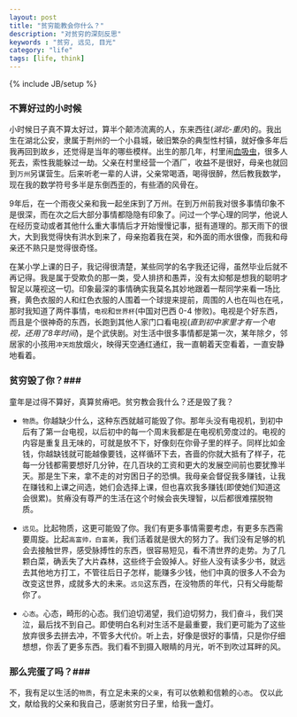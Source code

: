 ```yaml
---
layout: post
title: "贫穷能教会你什么？"
description: "对贫穷的深刻反思"
keywords : "贫穷, 远见, 目光"
category: "life"
tags: [life, think]
---
```

{% include JB/setup %}

### 不算好过的小时候 ###

小时候日子真不算太好过，算半个颠沛流离的人，东来西往(*湖北-重庆*)的。我出生在湖北公安，隶属于荆州的一个小县城，破旧繁杂的典型性村镇，就好像多年后我再回到故乡，还觉得是当年的哪些模样。出生的那几年，村里闹[血吸虫](http://www.baidu.com)，很多人死去，索性我能躲过一劫。父亲在村里经营一个酒厂，收益不是很好，母亲也就回到`万州`另谋营生。后来听老一辈的人讲，父亲常喝酒，喝得很醉，然后教我数学，现在我的数学符号多半是东倒西歪的，有些酒的风骨在。

9年后，在一个雨夜父亲和我一起坐床到了万州。在到万州前我对很多事情印象不是很深，而在次之后大部分事情都隐隐有印象了。问过一个学心理的同学，他说人在经历变动或者其他什么重大事情后才开始慢慢记事，挺有道理的。那天雨下的很大，大到我觉得快有洪水到来了，母亲抱着我在哭，和外面的雨水很像，而我和母亲还不熟只是觉得很奇怪。

在某小学上课的日子，我记得很清楚，某些同学的名字我还记得，虽然毕业后就不再记得。我是属于受欺负的那一类，受人排挤和愚弄，没有太抑郁是想我的聪明才智足以蔑视这一切。印象最深的事情确实我莫名其妙地跟着一帮同学来看一场比赛，黄色衣服的人和红色衣服的人围着一个球提来提前，周围的人也在叫也在吼，那时我知道了两件事情，`电视`和`世界杯`(中国对巴西 0-4 惨败)。电视是个好东西，而且是个很神奇的东西，长跑到其他人家门口看电视(*直到初中家里才有一个电视，还用了8年时间*)，是个武侠剧。对生活中很多事情都是第一次，某年除夕，邻居家的小孩用`冲天炮`放烟火，映得天空通红通红，我一直朝着天空看着，一直安静地看着。

### 贫穷毁了你？###

童年是过得不算好，真算贫瘠吧。贫穷教会我什么？还是毁了我？

- `物质`。你越缺少什么，这种东西就越可能毁了你。那年头没有电视机，到初中后有了第一台电视，以后初中的每一个周末我都是在电视机旁度过的。电视的内容是重复且无味的，可就是放不下，好像刻在你骨子里的样子。同样比如金钱，你越缺钱就可能越像要钱，这样循环下去，吝啬的你就大抵有了样子，花每一分钱都需要想好几分钟，在几百块的工资和更大的发展空间前也要犹豫半天。那是生下来，拿不走的对穷困日子的恐惧。我母亲会督促我多赚钱，让我在赚钱和上课之间选，她们会选择上课，但也喜欢我多赚钱(即使她们知道这会很累)。贫瘠没有尊严的生活在这个时候会丧失理智，以后都很难摆脱物质。

- `远见`。比起物质，这更可能毁了你。我们有更多事情需要考虑，有更多东西需要周旋。比起`高富帅，白富美`，我们活着就是很大的努力了。我们没有足够的机会去接触世界，感受脉搏性的东西，很容易短见，看不清世界的走势。为了几颗白菜，确丢失了大片森林，这些终于会毁掉人。好些人没有读多少书，就远去其他地方打工，不管往后日子怎样，能赚多少钱，他们中真的很多人不会为改变这世界，成就多大的未来。`远见`这东西，在没物质的年代，只有父母能帮你了。

- `心态`。心态，畸形的心态。我们迫切渴望，我们迫切努力，我们奋斗，我们哭泣，最后找不到自己。即使明白名利对生活不是最重要，我们更可能为了这些放弃很多去拼去冲，不管多大代价。听上去，好像是很好的事情，只是你仔细想想，你丢了更多东西。我们看不到摄入眼睛的月光，听不到吹过耳畔的风。


### 那么完蛋了吗？###
不，我有足以生活的`物质`，有立足未来的`父亲`，有可以依赖和信赖的`心态`。
仅以此文，献给我的父亲和我自己，感谢贫穷日子里，给我一盏灯。
